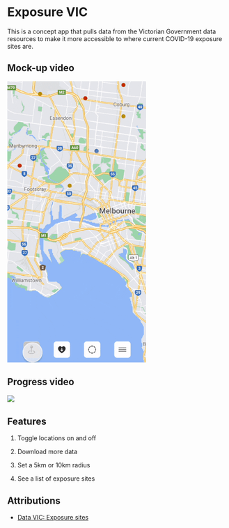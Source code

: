# Exposure VIC

This is a concept app that pulls data from the Victorian Government data resources to make it more accessible to where current COVID-19 exposure sites are.

## Mock-up video

![](.data/concept.gif)

## Progress video

![](.data/progress.gif)

## Features

1. Toggle locations on and off

1. Download more data

1. Set a 5km or 10km radius

1. See a list of exposure sites

## Attributions

- [Data VIC: Exposure sites](https://discover.data.vic.gov.au/dataset/all-victorian-sars-cov-2-covid-19-current-exposure-sites/resource/afb52611-6061-4a2b-9110-74c920bede77)
